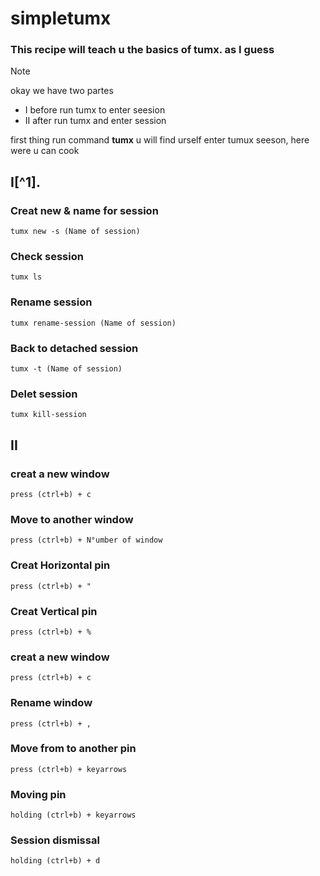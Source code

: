 # simpletumx
### This recipe will teach u the basics of tumx. as I guess

> [!NOTE]
> okay we have two partes 
 - I before run tumx to enter seesion
 - II after run tumx and enter session

first thing run command **tumx**
u will find urself enter tumux seeson, here were u can cook 

##  I[^1].

### Creat new & name for session
```
tumx new -s (Name of session)
```
### Check session
```
tumx ls
```
### Rename session
```
tumx rename-session (Name of session)
```
### Back to detached session
```
tumx -t (Name of session)
```

### Delet session
```
tumx kill-session
```


## II

###  creat a new window 
```
press (ctrl+b) + c
```
###  Move to another window
```
press (ctrl+b) + N°umber of window 
```
### Creat Horizontal pin
```
press (ctrl+b) + " 
```
### Creat Vertical pin
```
press (ctrl+b) + %
```
###  creat a new window 
```
press (ctrl+b) + c
```
### Rename window
```
press (ctrl+b) + ,
```
### Move from to another pin
```
press (ctrl+b) + keyarrows
```
### Moving pin
```
holding (ctrl+b) + keyarrows
```
### Session dismissal
```
holding (ctrl+b) + d
```




